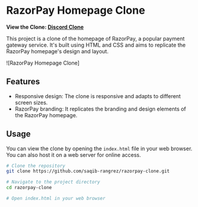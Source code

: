 # RazorPay Homepage Clone

**View the Clone: [Discord Clone](https://razorpayreplica.netlify.app/)**

This project is a clone of the homepage of RazorPay, a popular payment gateway service. It's built using HTML and CSS and aims to replicate the RazorPay homepage's design and layout.

![RazorPay Homepage Clone]

## Features

- Responsive design: The clone is responsive and adapts to different screen sizes.
- RazorPay branding: It replicates the branding and design elements of the RazorPay homepage.

## Usage

You can view the clone by opening the `index.html` file in your web browser. You can also host it on a web server for online access.

```bash
# Clone the repository
git clone https://github.com/saqib-rangrez/razorpay-clone.git

# Navigate to the project directory
cd razorpay-clone

# Open index.html in your web browser
